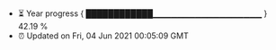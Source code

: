 - ⏳ Year progress { ████████████▁▁▁▁▁▁▁▁▁▁▁▁▁▁▁▁▁▁ } 42.19 %
- ⏰ Updated on Fri, 04 Jun 2021 00:05:09 GMT

